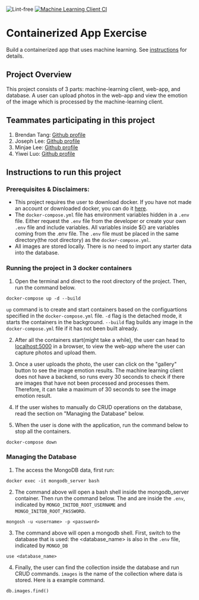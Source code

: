 ![Lint-free](https://github.com/nyu-software-engineering/containerized-app-exercise/actions/workflows/lint.yml/badge.svg)
[![Machine Learning Client CI](https://github.com/software-students-spring2024/4-containerized-app-exercise-se-2pm4/actions/workflows/machine_learning_client.yml/badge.svg?branch=main)](https://github.com/software-students-spring2024/4-containerized-app-exercise-se-2pm4/actions/workflows/machine_learning_client.yml)

# Containerized App Exercise

Build a containerized app that uses machine learning. See [instructions](./instructions.md) for details.
## Project Overview 

This project consists of 3 parts: machine-learning client, web-app, and database. A user can upload photos in the web-app and view the emotion of the image which is processed by the machine-learning client. 

## Teammates participating in this project

1. Brendan Tang: [Github profile](https://github.com/Tango117)
2. Joseph Lee: [Github profile](https://github.com/pastuhhhh)
3. Minjae Lee: [Github profile](https://github.com/minjae07206)
4. Yiwei Luo: [Github profile](https://github.com/yl7408)

## Instructions to run this project

### Prerequisites & Disclaimers: 
- This project requires the user to download docker. If you have not made an account or downloaded docker, you can do it [here](https://www.docker.com/products/docker-desktop/).
- The `docker-compose.yml` file has environment variables hidden in a `.env` file. Either request the `.env` file from the developer or create your own `.env` file and include variables. All variables inside ${} are variables coming from the .env file. The `.env` file must be placed in the same directory(the root directory) as the `docker-compose.yml`.
- All images are stored locally. There is no need to import any starter data into the database.


### Running the project in 3 docker containers

1. Open the terminal and direct to the root directory of the project. Then, run the command below. 
```
docker-compose up -d --build
```
`up` command is to create and start containers based on the configuartions specified in the `docker-compose.yml` file.
`-d` flag is the detached mode, it starts the containers in the background.
`--build` flag builds any image in the `docker-compose.yml` file if it has not been built already.

2. After all the containers start(might take a while), the user can head to [localhost:5000](http://localhost:5000/) in a browser, to view the web-app where the user can capture photos and upload them. 

3. Once a user uploads the photo, the user can click on the "gallery" button to see the image emotion results. The machine learning client does not have a backend, so runs every 30 seconds to check if there are images that have not been processed and processes them. Therefore, it can take a maximum of 30 seconds to see the image emotion result. 

4. If the user wishes to manually do CRUD operations on the database, read the section on "Managing the Database" below.

5. When the user is done with the application, run the command below to stop all the containers.

```
docker-compose down
```

### Managing the Database

1. The access the MongoDB data, first run:

```
docker exec -it mongodb_server bash
```

2. The command above will open a bash shell inside the mongodb_server container. Then run the command below. The <username> and <password> are inside the `.env`, indicated by `MONGO_INITDB_ROOT_USERNAME` and `MONGO_INITDB_ROOT_PASSWORD`.

```
mongosh -u <username> -p <password>
```

3. The command above will open a mongodb shell. First, switch to the database that is used: the <database_name> is also in the `.env` file, indicated by `MONGO_DB`

```
use <database_name>
```

4. Finally, the user can find the collection inside the database and run CRUD commands. `images` is the name of the collection where data is stored. Here is a example command.

```
db.images.find()
```




